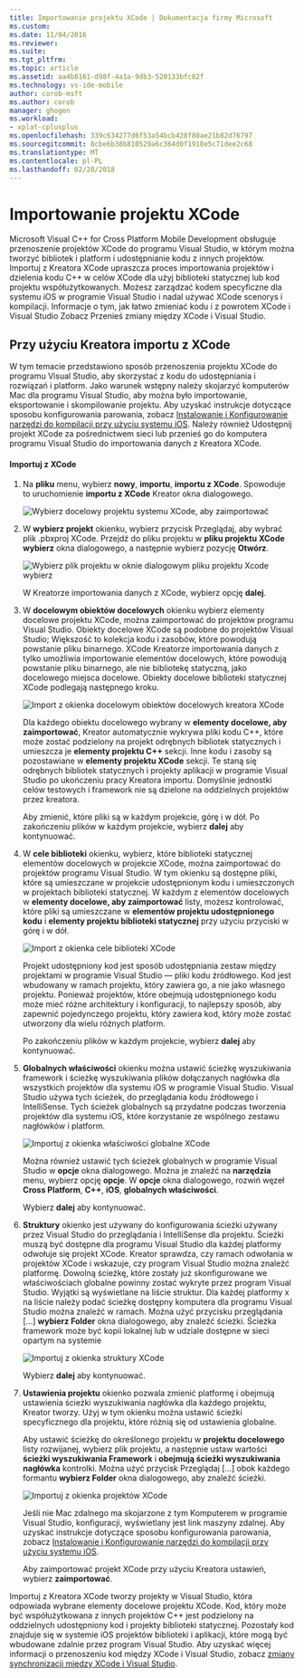 ```yaml
---
title: Importowanie projektu XCode | Dokumentacja firmy Microsoft
ms.custom: 
ms.date: 11/04/2016
ms.reviewer: 
ms.suite: 
ms.tgt_pltfrm: 
ms.topic: article
ms.assetid: aa4b8161-d98f-4a1a-9db3-520133bfc82f
ms.technology: vs-ide-mobile
author: corob-msft
ms.author: corob
manager: ghogen
ms.workload:
- xplat-cplusplus
ms.openlocfilehash: 339c634277d6f53a54bcb428f80ae21b82d76797
ms.sourcegitcommit: 8cbe6b38b810529a6c364d0f1918e5c71dee2c68
ms.translationtype: MT
ms.contentlocale: pl-PL
ms.lasthandoff: 02/28/2018
---
```

# <a name="import-an-xcode-project"></a>Importowanie projektu XCode
Microsoft Visual C++ for Cross Platform Mobile Development obsługuje przenoszenie projektów XCode do programu Visual Studio, w którym można tworzyć bibliotek i platform i udostępnianie kodu z innych projektów. Importuj z Kreatora XCode upraszcza proces importowania projektów i dzielenia kodu C++ w celów XCode dla użyj biblioteki statycznej lub kod projektu współużytkowanych. Możesz zarządzać kodem specyficzne dla systemu iOS w programie Visual Studio i nadal używać XCode scenorys i kompilacji. Informacje o tym, jak łatwo zmieniać kodu i z powrotem XCode i Visual Studio Zobacz Przenieś zmiany między XCode i Visual Studio.  
  
## <a name="using-the-import-from-xcode-wizard"></a>Przy użyciu Kreatora importu z XCode  
 W tym temacie przedstawiono sposób przenoszenia projektu XCode do programu Visual Studio, aby skorzystać z kodu do udostępniania i rozwiązań i platform. Jako warunek wstępny należy skojarzyć komputerów Mac dla programu Visual Studio, aby można było importowanie, eksportowanie i skompilowanie projektu. Aby uzyskać instrukcje dotyczące sposobu konfigurowania parowania, zobacz [Instalowanie i Konfigurowanie narzędzi do kompilacji przy użyciu systemu iOS](../cross-platform/install-and-configure-tools-to-build-using-ios.md). Należy również Udostępnij projekt XCode za pośrednictwem sieci lub przenieś go do komputera programu Visual Studio do importowania danych z Kreatora XCode.  
  
#### <a name="import-from-xcode"></a>Importuj z XCode  
  
1.  Na **pliku** menu, wybierz **nowy**, **importu**, **importu z XCode**. Spowoduje to uruchomienie **importu z XCode** Kreator okna dialogowego.  
  
     ![Wybierz docelowy projektu systemu XCode, aby zaimportować](../cross-platform/media/cppmdd_u2_importxcode_choose.PNG "CPPMDD_U2_ImportXCode_Choose")  
  
2.  W **wybierz projekt** okienku, wybierz przycisk Przeglądaj, aby wybrać plik .pbxproj XCode. Przejdź do pliku projektu w **pliku projektu XCode wybierz** okna dialogowego, a następnie wybierz pozycję **Otwórz**.  
  
     ![Wybierz plik projektu w oknie dialogowym pliku projektu Xcode wybierz](../cross-platform/media/cppmdd_u2_importxcode_browse.PNG "CPPMDD_U2_ImportXCode_Browse")  
  
     W Kreatorze importowania danych z XCode, wybierz opcję **dalej**.  
  
3.  W **docelowym obiektów docelowych** okienku wybierz elementy docelowe projektu XCode, można zaimportować do projektów programu Visual Studio. Obiekty docelowe XCode są podobne do projektów Visual Studio; Większość to kolekcja kodu i zasobów, które powodują powstanie pliku binarnego. XCode Kreatorze importowania danych z tylko umożliwia importowanie elementów docelowych, które powodują powstanie pliku binarnego, ale nie bibliotekę statyczną, jako docelowego miejsca docelowe. Obiekty docelowe biblioteki statycznej XCode podlegają następnego kroku.  
  
     ![Import z okienka docelowym obiektów docelowych kreatora XCode](../cross-platform/media/cppmdd_u2_importxcode_destination.jpg "CPPMDD_U2_ImportXCode_Destination")  
  
     Dla każdego obiektu docelowego wybrany w **elementy docelowe, aby zaimportować**, Kreator automatycznie wykrywa pliki kodu C++, które może zostać podzielony na projekt odrębnych bibliotek statycznych i umieszcza je **elementy projektu C++** sekcji. Inne kodu i zasoby są pozostawiane w **elementy projektu XCode** sekcji. Te staną się odrębnych bibliotek statycznych i projekty aplikacji w programie Visual Studio po ukończeniu pracy Kreatora importu. Domyślnie jednostki celów testowych i framework nie są dzielone na oddzielnych projektów przez kreatora.  
  
     Aby zmienić, które pliki są w każdym projekcie, górę i w dół. Po zakończeniu plików w każdym projekcie, wybierz **dalej** aby kontynuować.  
  
4.  W **cele biblioteki** okienku, wybierz, które biblioteki statycznej elementów docelowych w projekcie XCode, można zaimportować do projektów programu Visual Studio. W tym okienku są dostępne pliki, które są umieszczane w projekcie udostępnionym kodu i umieszczonych w projektach biblioteki statycznej. W każdym z elementów docelowych w **elementy docelowe, aby zaimportować** listy, możesz kontrolować, które pliki są umieszczane w **elementów projektu udostępnionego kodu** i **elementy projektu biblioteki statycznej** przy użyciu przyciski w górę i w dół.  
  
     ![Import z okienka cele biblioteki XCode](../cross-platform/media/cppmdd_u2_importxcode_library.jpg "CPPMDD_U2_ImportXCode_Library")  
  
     Projekt udostępniony kod jest sposób udostępniania zestaw między projektami w programie Visual Studio — pliki kodu źródłowego. Kod jest wbudowany w ramach projektu, który zawiera go, a nie jako własnego projektu. Ponieważ projektów, które obejmują udostępnionego kodu może mieć różne architektury i konfiguracji, to najlepszy sposób, aby zapewnić pojedynczego projektu, który zawiera kod, który może zostać utworzony dla wielu różnych platform.  
  
     Po zakończeniu plików w każdym projekcie, wybierz **dalej** aby kontynuować.  
  
5.  **Globalnych właściwości** okienku można ustawić ścieżkę wyszukiwania framework i ścieżkę wyszukiwania plików dołączanych nagłówka dla wszystkich projektów dla systemu iOS w programie Visual Studio. Visual Studio używa tych ścieżek, do przeglądania kodu źródłowego i IntelliSense. Tych ścieżek globalnych są przydatne podczas tworzenia projektów dla systemu iOS, które korzystanie ze wspólnego zestawu nagłówków i platform.  
  
     ![Importuj z okienka właściwości globalne XCode](../cross-platform/media/cppmdd_u2_importxcode_global.jpg "CPPMDD_U2_ImportXCode_Global")  
  
     Można również ustawić tych ścieżek globalnych w programie Visual Studio w **opcje** okna dialogowego. Można je znaleźć na **narzędzia** menu, wybierz opcję **opcje**. W **opcje** okna dialogowego, rozwiń węzeł **Cross Platform**, **C++**, **iOS**, **globalnych właściwości**.  
  
     Wybierz **dalej** aby kontynuować.  
  
6.  **Struktury** okienko jest używany do konfigurowania ścieżki używany przez Visual Studio do przeglądania i IntelliSense dla projektu. Ścieżki muszą być dostępne dla programu Visual Studio dla każdej platformy odwołuje się projekt XCode. Kreator sprawdza, czy ramach odwołania w projektów XCode i wskazuje, czy program Visual Studio można znaleźć platformę. Dowolną ścieżkę, które zostały już skonfigurowane we właściwościach globalne powinny zostać wykryte przez program Visual Studio. Wyjątki są wyświetlane na liście struktur. Dla każdej platformy x na liście należy podać ścieżkę dostępny komputera dla programu Visual Studio można znaleźć w ramach. Można użyć przycisku przeglądania [...] **wybierz Folder** okna dialogowego, aby znaleźć ścieżki. Ścieżka framework może być kopii lokalnej lub w udziale dostępne w sieci opartym na systemie  
  
     ![Importuj z okienka struktury XCode](../cross-platform/media/cppmdd_u2_importxcode_frameworks.jpg "CPPMDD_U2_ImportXCode_Frameworks")  
  
     Wybierz **dalej** aby kontynuować.  
  
7.  **Ustawienia projektu** okienko pozwala zmienić platformę i obejmują ustawienia ścieżki wyszukiwania nagłówka dla każdego projektu, Kreator tworzy. Użyj w tym okienku można ustawić ścieżki specyficznego dla projektu, które różnią się od ustawienia globalne.  
  
     Aby ustawić ścieżkę do określonego projektu w **projektu docelowego** listy rozwijanej, wybierz plik projektu, a następnie ustaw wartości **ścieżki wyszukiwania Framework** i **obejmują ścieżki wyszukiwania nagłówka** kontrolki. Można użyć przycisk Przeglądaj [...] obok każdego formantu **wybierz Folder** okna dialogowego, aby znaleźć ścieżki.  
  
     ![Importuj z okienka projektów XCode](../cross-platform/media/cppmdd_u2_importxcode_projects.jpg "CPPMDD_U2_ImportXCode_Projects")  
  
     Jeśli nie Mac zdalnego ma skojarzone z tym Komputerem w programie Visual Studio, konfiguracji, wyświetlany jest link maszyny zdalnej. Aby uzyskać instrukcje dotyczące sposobu konfigurowania parowania, zobacz [Instalowanie i Konfigurowanie narzędzi do kompilacji przy użyciu systemu iOS](../cross-platform/install-and-configure-tools-to-build-using-ios.md).  
  
     Aby zaimportować projekt XCode przy użyciu Kreatora ustawień, wybierz **zaimportować**.  
  
 Importuj z Kreatora XCode tworzy projekty w Visual Studio, która odpowiada wybrane elementy docelowe projektu XCode. Kod, który może być współużytkowana z innych projektów C++ jest podzielony na oddzielnych udostępniony kod i projekty biblioteki statycznej. Pozostały kod znajduje się w systemie iOS projektów biblioteki i aplikacji, które mogą być wbudowane zdalnie przez program Visual Studio. Aby uzyskać więcej informacji o przenoszeniu kod między XCode i Visual Studio, zobacz [zmiany synchronizacji między XCode i Visual Studio](../cross-platform/sync-changes-between-xcode-and-visual-studio.md).